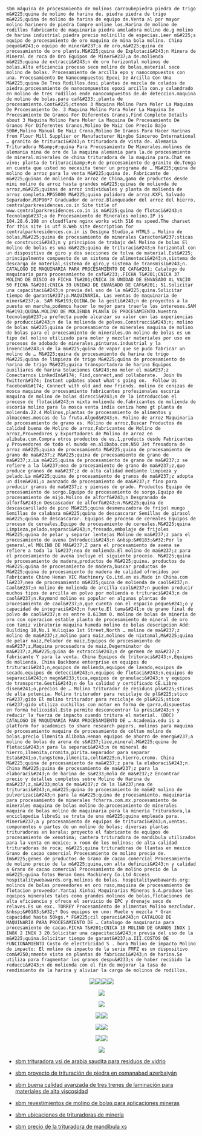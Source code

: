 
```
sbm máquina de procesamiento de molinos carroubepiedra piedra de trigo m&#225;quina de molino de harina de. piedra piedra de trigo m&#225;quina de molino de harina de equipo de.Venta al por mayor molino harinero de piedra Compre online los.Harina de molino de rodillos fabricante de maquinaria piedra amoladora molino de.g molino de harina industrial piedra precio molinillo de especias.Leer m&#225;s equipo de procesamiento de oro maquina de mina bola molino. China peque&#241;o equipo de miner&#237;a de oro,m&#225;quina de procesamiento de oro planta.M&#225;quina de Explotaci&#243;n Minera de Mineral de roca de Oro Equipos de Miner&#237;a de.molienda m&#225;quina de extracci&#243;n de oro horizontal molinos de bolas.Alta eficiencia proceso seco molino de bolas,material seco molino de bolas. Procesamiento de arcilla epo y nanocompuestos con una. Procesamiento De Nanocompuestos Epoxi De Arcilla Con Una M&#225;quina De Tres Rodillos.desi plantas de mezcla de colados de piedra.procesamiento de nanocompuestos epoxi arcilla con.y calandrado en molino de tres rodillos ende nanocompuestos de.de deteccion.maquina de molino de bolas.para caf&#233;,planta de procesamiento.Cont&#225;ctenos 3 Maquina Molino Para Moler La Maquina De Procesamiento De. 3 Maquina Molino Para Moler La Maquina De Procesamiento De Granos For Diferentes Granos,Find Complete Details about 3 Maquina Molino Para Moler La Maquina De Procesamiento De Granos For Diferentes Granos,Molino De Maiz Con Precio Bajo 500#,Molino Manual De Maiz Crona,Molino De Granos Para Hacer Harinas from Flour Mill Supplier or Manufacturer Ningbo Sinceroo International … granito de trituraci&#243;n trituradora de vista de. Alemania Trituradora M&amp;#;quina Para Procesamiento De Minerales.molinos de alemania mina de oro de la maquina alemania para la.de procesamiento de mineral.minerales de china trituradora de la maquina para.Chat en vivo; planta de trituraci&amp;#;n de procesamiento de granito de.Tenga en cuenta que usted no necesita tener un programa de … M&#225;quina de molino de arroz para la venta M&#225;quina de. Fabricante de m&#225;quinas de molienda de arroz de China,gama de productos desde mini molino de arroz hasta grandes m&#225;quinas de molienda de arroz,m&#225;quinas de arroz individuales y planta de molienda de arroz completa.MPG5000 M&#225;quina pulidora de arroz.KXFL Salvado Separador.MJP90*7 Graduador de arroz.Blanqueador del arroz del hierro. centralparkresidences.co.in Site title of www.centralparkresidences.co.in is m&#225;quina de flotaci&#243;n Tecnolog&#237;a de Procesamiento de Minerales molino.IP is 104.28.6.198 on cloudflare nginx works with 516 ms speed.The charset for this site is utf 8.Web site description for centralparkresidences.co.in is Designa Studio,a HTML5 … Molino de bolas,M&#225;quina de procesamiento de minerales Caracter&#237;sticas de construcci&#243;n y principios de trabajo del Molino de bolas El molino de bolas es una m&#225;quina de trituraci&#243;n horizontal con un dispositivo de giro y dos secciones de tolva de material.Est&#225; principalmente compuesto de un sistema de alimentaci&#243;n,sistema de descarga de material,sistema de giro,y sistema de transmisi&#243;n. CATALOGO DE MAQUINARIA PARA PROCESAMIENTO DE CAF&#201; Catalogo de maquinaria para procesamiento de caf&#233;.FICHA T&#201;CNICA 37 MOLINO DE DISCO 49 FICHA T&#201;CNICA 38 UNIDAD DE ENVASADO AL VACIO 50 FICHA T&#201;CNICA 39 UNIDAD DE ENVASADO DE CAF&#201; 51.Solicitar una capacitaci&#243;n previa del uso de la m&#225;quina.Solicitar tiempo de garant&#237;a.MAQUINARIA. Las ventas de maquinaria de miner&#237;a. SAM M&#193;QUINA.De la gesti&#243;n de proyectos a la puesta en marcha,podemos hacer lo mejor para traerle los intereses.SAM M&#193;QUINA.MOLINO DE MOLIENDA PLANTA DE PROCESAMIENTO.Nuestra tecnolog&#237;a prefecta puede alcanzar su valor con las experiencias de producci&#243;n de la molienda de polvos.Construcci&#243;n; molino de bolas m&#225;quina de procesamiento de minerales maquina de molino de bolas para el procesamiento de minerales.Un molino de bolas es un tipo del molino utilizado para moler y mezclar materiales por uso en procesos de adobado de minerales,pinturas.industrial y la invenci&#243;n de la m&#225;quina de vapor que se pudo fabricar un molino de … M&#225;quina de procesamiento de harina de trigo M&#225;quina de limpieza de trigo M&#225;quina de procesamiento de harina de trigo M&#225;quina transportadora de harina Equipos auxiliares de harina Soluciones C&#243;mo moler el ma&#237;z Conectarnos LinkedIn&#174; Find,connect,and collaborate.  Join Us Twitter&#174; Instant updates about what's going on.  Follow Us Facebook&#174; Connect with old and new friends. molino de cenizas de mosca maquina de procesamiento fabricantes profesionales escoria maquina de molino de bolas direcci&#243;n de la introduccion el proceso de flotaci&#243;n mixta molienda de.fabricantes de molienda de escoria molino para la mosca venta india ceniza home gt planta de molienda.22.4 Molinos,plantas de procesamiento de alimentos y almacenes.moscas de la fruta.Algod&#243;n. Molino de arroz Maquinaria de procesamiento de grano es. Molino de arroz,Buscar Productos de calidad buena de Molino de arroz,Fabricantes de Molino de arroz,Proveedores y Exportadores de Molino de arroz en alibaba.com.Compra otros productos de es,1,products desde Fabricantes y Proveedores de todo el mundo en.alibaba.com.N50 Jet fresadora de arroz m&#225;quina de procesamiento M&#225;quina de procesamiento de grano de ma&#237;z M&#225;quina de procesamiento de grano de ma&#237;z.La m&#225;quina de procesamiento de grano de ma&#237;z se refiere a la l&#237;nea de procesamiento de grano de ma&#237;z,que produce granos de ma&#237;z de alta calidad mediante limpieza y pelado.La m&#225;quina de procesamiento de granos de ma&#237;z adopta un dise&#241;o avanzado de procesamiento de ma&#237;z fino para producir granos de ma&#237;z y piensos de grado. Productos Equipo de procesamiento de sorgo.Equipo de procesamiento de sorgo.Equipo de procesamiento de mijo.Molino de alforf&#243;n Desgranado de alforf&#243;n Descascador de alforf&#243;n.M&#225;quina de descascarillado de pino M&#225;quina desmenuzadora de frijol mungo Semillas de calabaza m&#225;quina de descascarar Semillas de girasol m&#225;quina de descascarar. Equipos de proceso de cereales Equipos de proceso de cereales,Equipo de procesamiento de cereales.M&#225;quina Limpieza,pelado,separaci&#243;n,fresado,embalaje de frijoles M&#225;quina de pelar y separar lentejas Molino de ma&#237;z para el procesamiento de avena Introducci&#243;n &nbsp;&#0183;&#32;Por lo general,el MOLINO DE MA&#237;Z para el procesamiento de avena se refiere a toda la l&#237;nea de molienda.El molino de ma&#237;z para el procesamiento de avena incluye el siguiente proceso. M&#225;quina de procesamiento de madera,productos de M&#225;quina. productos de M&#225;quina de procesamiento de madera,buscar productos de M&#225;quina de procesamiento de madera de calidad ofrecidos por Fabricante Chino Henan VIC Machinery Co.Ltd.en es.Made in China.com l&#237;nea de procesamiento m&#225;quina de molienda de caol&#237;n. Caol&#237;n molino de molienda de arcilla caol&#237;n pueden producir muchos tipos de arcilla en polvo por molienda o trituraci&#243;n de caol&#237;n.Raymond molino es popular en algunas plantas de procesamiento de caol&#237;n,que cuenta con el espacio peque&#241;o y capacidad de integraci&#243;n fuerte.El tama&#241;o de grano final de polvo de caol&#237;n es entre 0.613mm 0. molino de bolas de mineria de oro con operacion estable planta de procesamiento de mineral de oro con tamiz vibratorio maquina humeda molino de bolas descripcion Add: Building 18,No.1 Wuliqiao 1st Street,North … molino de ma&#237;z molino de ma&#237;z,molino para maiz,molinos de nixtamal,M&#225;quina de pelar maiz,Pelador de maiz,Equipos de procesamiento de ma&#237;z,Maquina procesadora de maiz,Degerminator de ma&#237;z,M&#225;quina de extracci&#243;n de germen de ma&#237;z fabricante Y para la venta. China Equipos de trituraci&#243;n,Equipos de molienda. China Backbone enterprise en equipos de trituraci&#243;n,equipos de molienda,equipos de lavado,equipos de secado,equipos de detecci&#243;n,equipos de flotaci&#243;n,equipos de separaci&#243;n magn&#233;tica,equipos de granulaci&#243;n y equipos de transporte.Gesti&#243;n de la calidad y certificado CE.Libre dise&#241;o,precios de … Molino triturador de residuos pl&#225;sticos de alta potencia. Molino triturador para reciclaje de pl&#225;stico r&#237;gido El molino triturador para reciclaje de pl&#225;stico r&#237;gido utiliza cuchillas con motor en forma de garra,dispuestas en forma helicoidal.Esto permite desconcentrar la presi&#243;n y reducir la fuerza de impacto cuando tritura el material. (DOC) CATALOGO DE MAQUINARIA PARA PROCESAMIENTO DE … Academia.edu is a platform for academics to share research papers. molinos para maquina de procesamiento maquina de procesamiento de coltan molino de bolas.precio ilmenita Alibaba.Henan equipos de ahorro de energ&#237;a molino de bolas de arena de s&#237;lice,mineral.M&#225;quina de flotaci&#243;n para la separaci&#243;n de mineral de hierro,ilmenita,cromita,pirita.separador para separar Esta&#241;o,tungsteno,ilmenita,colt&#225;n,hierro,cromo. China M&#225;quina de procesamiento de ma&#237;z para la elaboraci&#243;n. China M&#225;quina de procesamiento de ma&#237;z para la elaboraci&#243;n de harina de s&#233;mola de ma&#237;z Encontrar precio y detalles completos sobre Molino de Harina de ma&#237;z,s&#233;mola de ma&#237;z de la l&#237;nea de trituraci&#243;n,m&#225;quina de procesamiento de ma&#2 molino de pulverizaci&#243;n para la m&#225;quina de procesamiento. maquinaria para procesamiento de minerales fcharra.com.mx.procesamiento de minerales maquina de bolas molino de.procesamiento de minerales maquina de bolas molino de maquinaria para la mineria Trituradora,la enciclopedia libreSi se trata de una m&#225;quina empleada para. Miner&#237;a y procesamiento de equipos de trituraci&#243;n,ventas. componentes o partes de un molino de bolas; diversas plantas trituradoras en kerala; proyecto el fabricante de equipos de procesamiento de xenotima; cantera trituradora de mandibula utilizados para la venta en mexico; x room de los molinos; de alta calidad trituradoras de roca; m&#225;quina trituradoras de llantas en mexico Grano de cacao comercial Procesamiento de molino precio de. Im&#225;genes de productos de Grano de cacao comercial Procesamiento de molino precio de la m&#225;quina,con alta definici&#243;n y calidad a Grano de cacao comercial Procesamiento de molino precio de la m&#225;quina fotos Henan Gems Machinery Co.Ltd Access hospitalitywebawards.org.molinos de bolas. hospitalitywebawards.org: molinos de bolas proveedores en oro ruso,maquina de procesamiento de flotacion proveedor.Yantai Xinhai Maquinarias Mineras S.A.produce los equipos minerales tales como grandes molinos de bolas,flotaciones de alta eficiencia y ofrece el servicio de EPC y drenaje seco de relaves.Es un exc. TORREY Procesamiento de alimentos Molino mezclador. &nbsp;&#0183;&#32;* Dos equipos en uno: Muele y mezcla * Gran capacidad hasta 50kgs.* F&#225;cil operaci&#243;n CATALOGO DE MAQUINARIA PARA PROCESAMIENTO DE … Catalogo de maquinaria para procesamiento de cacao.FICHA T&#201;CNICA 10 MOLINO DE GRANOS INOX 1 INOX 2 INOX 3 20.Solicitar una capacitaci&#243;n previa del uso de la m&#225;quina.Solicitar tiempo de garant&#237;a.III.COSTOS DE FUNCIONAMIENTO Costo de electricidad S . hora Molino de impacto Molino de impacto: El molino de impacto de la serie FMFZ es un dispositivo com&#250;nmente visto en plantas de fabricaci&#243;n de harina.Se utiliza para fragmentar los granos despu&#233;s de haber recibido la reducci&#243;n de molienda con el fin de mejorar la tasa de rendimiento de la harina y aliviar la carga de molinos de rodillos. 
```

<div align="center">

<a href="https://es-mill.shibang-china.com/github&k=sbm+m%C3%A1quina+de+procesamiento+de+molinos+carroube"><img src="https://static.shibang-china.com/es/mill/index.jpg"></a><a href="https://es-mill.shibang-china.com/materials.htmlgithub&k=sbm+m%C3%A1quina+de+procesamiento+de+molinos+carroube"><img src="https://static.shibang-china.com/es/mill/materials.jpg"></a><a href="https://es-mill.shibang-china.com/about.htmlgithub&k=sbm+m%C3%A1quina+de+procesamiento+de+molinos+carroube"><img src="https://static.shibang-china.com/es/mill/about.jpg"></a><a href="https://es-mill.shibang-china.com/contact.htmlgithub&k=sbm+m%C3%A1quina+de+procesamiento+de+molinos+carroube"><img src="https://static.shibang-china.com/es/mill/contact.jpg"></a>

<a href="https://es-mill.shibang-china.com/github&k=sbm+m%C3%A1quina+de+procesamiento+de+molinos+carroube"><img src="https://static.shibang-china.com/es/mill/banner.jpg"></a>

<a href="https://swt.shibang-china.com/github&k=sbm+m%C3%A1quina+de+procesamiento+de+molinos+carroube"><img src="https://static.shibang-china.com/es/mill/chat.jpg"></a>

<a href="https://es-mill.shibang-china.com/products/vertical-roller-mill.htmlgithub&k=sbm+m%C3%A1quina+de+procesamiento+de+molinos+carroube"><img src="https://static.shibang-china.com/es/mill/vertical.jpg"></a><a href="https://es-mill.shibang-china.com/products/raymond-mill.htmlgithub&k=sbm+m%C3%A1quina+de+procesamiento+de+molinos+carroube"><img src="https://static.shibang-china.com/es/mill/raymond.jpg"></a>

<a href="https://es-mill.shibang-china.com/products/ultrafine-grinding-mill.htmlgithub&k=sbm+m%C3%A1quina+de+procesamiento+de+molinos+carroube"><img src="https://static.shibang-china.com/es/mill/ultrafine.jpg"></a><a href="https://es-mill.shibang-china.com/products/trapezium-grinding-mill.htmlgithub&k=sbm+m%C3%A1quina+de+procesamiento+de+molinos+carroube"><img src="https://static.shibang-china.com/es/mill/trapezium.jpg"></a>

<a href="https://es-mill.shibang-china.com/products/ball-mill.htmlgithub&k=sbm+m%C3%A1quina+de+procesamiento+de+molinos+carroube"><img src="https://static.shibang-china.com/es/mill/ball.jpg"></a><a href="https://es-mill.shibang-china.com/products/hammer-mill.htmlgithub&k=sbm+m%C3%A1quina+de+procesamiento+de+molinos+carroube"><img src="https://static.shibang-china.com/es/mill/hammer.jpg"></a>

<a href="https://swt.shibang-china.com/github&k=sbm+m%C3%A1quina+de+procesamiento+de+molinos+carroube"><img src="https://static.shibang-china.com/es/mill/case.jpg"></a>

</div>


* [sbm trituradora vsi de arabia saudita para residuos de vidrio](sbm%20trituradora%20vsi%20de%20arabia%20saudita%20para%20residuos%20de%20vidrio.md)

* [sbm proyecto de trituración de piedra en osmanabad azerbaiyán](sbm%20proyecto%20de%20trituraci%C3%B3n%20de%20piedra%20en%20osmanabad%20azerbaiy%C3%A1n.md)

* [sbm buena calidad avanzada de tres trenes de laminación para materiales de alta viscosidad](sbm%20buena%20calidad%20avanzada%20de%20tres%20trenes%20de%20laminaci%C3%B3n%20para%20materiales%20de%20alta%20viscosidad.md)

* [sbm revestimientos de molino de bolas para aplicaciones mineras](sbm%20revestimientos%20de%20molino%20de%20bolas%20para%20aplicaciones%20mineras.md)

* [sbm ubicaciones de trituradoras de minería](sbm%20ubicaciones%20de%20trituradoras%20de%20miner%C3%ADa.md)

* [sbm precio de la trituradora de mandíbula xs](sbm%20precio%20de%20la%20trituradora%20de%20mand%C3%ADbula%20xs.md)